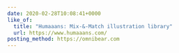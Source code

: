 ```yaml
---
date: 2020-02-28T10:08:41+0000
like_of:
  title: "Humaaans: Mix-&-Match illustration library"
  url: https://www.humaaans.com/
posting_method: https://omnibear.com
---
```

